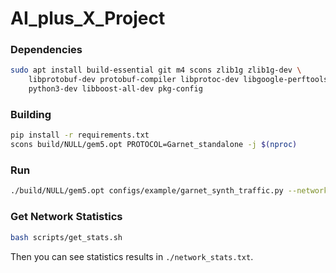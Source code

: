 # AI_plus_X_Project

### Dependencies

```bash
sudo apt install build-essential git m4 scons zlib1g zlib1g-dev \
    libprotobuf-dev protobuf-compiler libprotoc-dev libgoogle-perftools-dev \
    python3-dev libboost-all-dev pkg-config
```

### Building

```bash
pip install -r requirements.txt
scons build/NULL/gem5.opt PROTOCOL=Garnet_standalone -j $(nproc)
```

### Run

```bash
./build/NULL/gem5.opt configs/example/garnet_synth_traffic.py --network=garnet --num-cpus=36 --num-dest=72 --num-dirs=128 --topology=Dragonfly --routers-per-group=4 --global-channels-per-router=2 --routing-algorithm=3 --inj-vnet=0 --synthetic=uniform_random --sim-cycles=10000 --injectionrate=0.01
```

### Get Network Statistics

```bash
bash scripts/get_stats.sh
```
Then you can see statistics results in `./network_stats.txt`.
